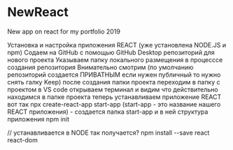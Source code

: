 # NewReact
 New app on react for my portfolio 2019

Установка и настройка приложения REACT (уже установлена NODE.JS и npm)
Содаем на GitHub  с помощью GitHub Desktop репозиторий для нового проекта
Указываем папку локального размещения в процесссе создания репозитория
Внимательно смотрим (по умолчанию репозиторий создается ПРИВАТНЫМ если нужен публичный то нужно снять галку Keep)
после создания папки проекта переходим в папку с проектом  в VS code
открываем терминал и видим что действительно находимся в папке проекта
теперь устанавливаем приложение REACT вот так
npx create-react-app  start-app (start-app - это название нашего REACT приложения) - создается папка start-app и в ней структура приложения
npm init

// устанавливается в NODE так получается?
npm install --save react react-dom 

